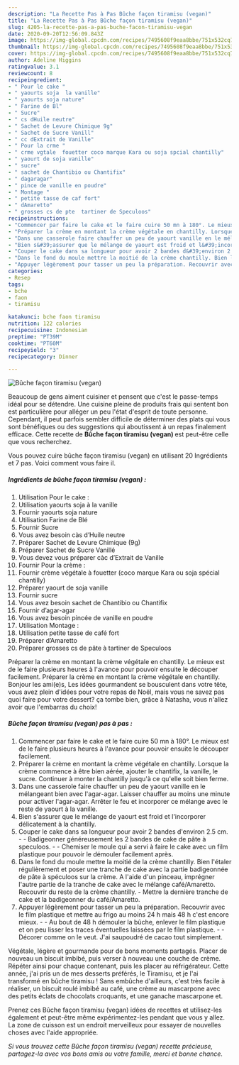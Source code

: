```yaml
---
description: "La Recette Pas à Pas Bûche façon tiramisu (vegan)"
title: "La Recette Pas à Pas Bûche façon tiramisu (vegan)"
slug: 4205-la-recette-pas-a-pas-buche-facon-tiramisu-vegan
date: 2020-09-20T12:56:09.843Z
image: https://img-global.cpcdn.com/recipes/7495608f9eaa8bbe/751x532cq70/buche-facon-tiramisu-vegan-photo-principale-de-la-recette.jpg
thumbnail: https://img-global.cpcdn.com/recipes/7495608f9eaa8bbe/751x532cq70/buche-facon-tiramisu-vegan-photo-principale-de-la-recette.jpg
cover: https://img-global.cpcdn.com/recipes/7495608f9eaa8bbe/751x532cq70/buche-facon-tiramisu-vegan-photo-principale-de-la-recette.jpg
author: Adeline Higgins
ratingvalue: 3.1
reviewcount: 8
recipeingredient:
- " Pour le cake "
- " yaourts soja  la vanille"
- " yaourts soja nature"
- " Farine de Bl"
- " Sucre"
- " cs dHuile neutre"
- " Sachet de Levure Chimique 9g"
- " Sachet de Sucre Vanill"
- " cc dExtrait de Vanille"
- " Pour la crme "
- " crme vgtale  fouetter coco marque Kara ou soja spcial chantilly"
- " yaourt de soja vanille"
- " sucre"
- " sachet de Chantibio ou Chantifix"
- " dagaragar"
- " pince de vanille en poudre"
- " Montage "
- " petite tasse de caf fort"
- " dAmaretto"
- " grosses cs de pte  tartiner de Speculoos"
recipeinstructions:
- "Commencer par faire le cake et le faire cuire 50 mn à 180°. Le mieux est de le faire plusieurs heures à l&#39;avance pour pouvoir ensuite le découper facilement."
- "Préparer la crème en montant la crème végétale en chantilly. Lorsque la crème commence à être bien aérée, ajouter le chantifix, la vanille, le sucre. Continuer à monter la chantilly jusqu&#39;à ce qu&#39;elle soit bien ferme."
- "Dans une casserole faire chauffer un peu de yaourt vanille en le mélangeant bien avec l&#39;agar-agar. Laisser chauffer au moins une minute pour activer l&#39;agar-agar. Arrêter le feu et incorporer ce mélange avec le reste de yaourt à la vanille."
- "Bien s&#39;assurer que le mélange de yaourt est froid et l&#39;incorporer délicatement à la chantilly."
- "Couper le cake dans sa longueur pour avoir 2 bandes d&#39;environ 2.5 cm.  Badigeonner généreusement les 2 bandes de cake de pâte à speculoos.  Chemiser le moule qui a servi à faire le cake avec un film plastique pour pouvoir le démouler facilement après."
- "Dans le fond du moule mettre la moitié de la crème chantilly. Bien l&#39;étaler régulièrement et poser une tranche de cake avec la partie badigeonnée de pâte à spéculoos sur la crème. A l&#39;aide d&#39;un pinceau, imprégner l&#39;autre partie de la tranche de cake avec le mélange café/Amaretto. Recouvrir du reste de la crème chantilly. Mettre la dernière tranche de cake et la badigeonner du café/Amaretto."
- "Appuyer légèrement pour tasser un peu la préparation. Recouvrir avec le film plastique et mettre au frigo au moins 24 h mais 48 h c&#39;est encore mieux.  Au bout de 48 h démouler la bûche, enlever le film plastique et on peu lisser les traces éventuelles laissées par le film plastique.  Décorer comme on le veut. J&#39;ai saupoudré de cacao tout simplement."
categories:
- Resep
tags:
- bche
- faon
- tiramisu

katakunci: bche faon tiramisu 
nutrition: 122 calories
recipecuisine: Indonesian
preptime: "PT39M"
cooktime: "PT60M"
recipeyield: "3"
recipecategory: Dinner

---
```



![Bûche façon tiramisu (vegan)](https://img-global.cpcdn.com/recipes/7495608f9eaa8bbe/751x532cq70/buche-facon-tiramisu-vegan-photo-principale-de-la-recette.jpg)

Beaucoup de gens aiment cuisiner et pensent que c'est le passe-temps idéal pour se détendre. Une cuisine pleine de produits frais qui sentent bon est particulière pour alléger un peu l'état d'esprit de toute personne. Cependant, il peut parfois sembler difficile de déterminer des plats qui vous sont bénéfiques ou des suggestions qui aboutissent à un repas finalement efficace. Cette recette de <strong> Bûche façon tiramisu (vegan) </strong> est peut-être celle que vous recherchez.

<!--inarticleads1-->

Vous pouvez cuire bûche façon tiramisu (vegan) en utilisant 20 Ingrédients et 7 pas. Voici comment vous faire il.

##### Ingrédients de bûche façon tiramisu (vegan) :

1. Utilisation  Pour le cake :
1. Utilisation  yaourts soja à la vanille
1. Fournir  yaourts soja nature
1. Utilisation  Farine de Blé
1. Fournir  Sucre
1. Vous avez besoin  càs d’Huile neutre
1. Préparer  Sachet de Levure Chimique (9g)
1. Préparer  Sachet de Sucre Vanillé
1. Vous devez vous préparer  càc d’Extrait de Vanille
1. Fournir  Pour la crème :
1. Fournir  crème végétale à fouetter (coco marque Kara ou soja spécial chantilly)
1. Préparer  yaourt de soja vanille
1. Fournir  sucre
1. Vous avez besoin  sachet de Chantibio ou Chantifix
1. Fournir  d’agar-agar
1. Vous avez besoin  pincée de vanille en poudre
1. Utilisation  Montage :
1. Utilisation  petite tasse de café fort
1. Préparer  d’Amaretto
1. Préparer  grosses cs de pâte à tartiner de Speculoos


Préparer la crème en montant la crème végétale en chantilly. Le mieux est de le faire plusieurs heures à l&#39;avance pour pouvoir ensuite le découper facilement. Préparer la crème en montant la crème végétale en chantilly. Bonjour les ami(e)s, Les idées gourmandent se bousculent dans votre tête, vous avez plein d&#39;idées pour votre repas de Noël, mais vous ne savez pas quoi faire pour votre dessert? ça tombe bien, grâce à Natasha, vous n&#39;allez avoir que l&#39;embarras du choix! 

<!--inarticleads2-->

##### Bûche façon tiramisu (vegan) pas à pas :

1. Commencer par faire le cake et le faire cuire 50 mn à 180°. Le mieux est de le faire plusieurs heures à l&#39;avance pour pouvoir ensuite le découper facilement.
1. Préparer la crème en montant la crème végétale en chantilly. Lorsque la crème commence à être bien aérée, ajouter le chantifix, la vanille, le sucre. Continuer à monter la chantilly jusqu&#39;à ce qu&#39;elle soit bien ferme.
1. Dans une casserole faire chauffer un peu de yaourt vanille en le mélangeant bien avec l&#39;agar-agar. Laisser chauffer au moins une minute pour activer l&#39;agar-agar. Arrêter le feu et incorporer ce mélange avec le reste de yaourt à la vanille.
1. Bien s&#39;assurer que le mélange de yaourt est froid et l&#39;incorporer délicatement à la chantilly.
1. Couper le cake dans sa longueur pour avoir 2 bandes d&#39;environ 2.5 cm. -  - Badigeonner généreusement les 2 bandes de cake de pâte à speculoos. -  - Chemiser le moule qui a servi à faire le cake avec un film plastique pour pouvoir le démouler facilement après.
1. Dans le fond du moule mettre la moitié de la crème chantilly. Bien l&#39;étaler régulièrement et poser une tranche de cake avec la partie badigeonnée de pâte à spéculoos sur la crème. A l&#39;aide d&#39;un pinceau, imprégner l&#39;autre partie de la tranche de cake avec le mélange café/Amaretto. Recouvrir du reste de la crème chantilly. - Mettre la dernière tranche de cake et la badigeonner du café/Amaretto.
1. Appuyer légèrement pour tasser un peu la préparation. Recouvrir avec le film plastique et mettre au frigo au moins 24 h mais 48 h c&#39;est encore mieux. -  - Au bout de 48 h démouler la bûche, enlever le film plastique et on peu lisser les traces éventuelles laissées par le film plastique. -  - Décorer comme on le veut. J&#39;ai saupoudré de cacao tout simplement.


Végétale, légère et gourmande pour de bons moments partagés. Placer de nouveau un biscuit imbibé, puis verser à nouveau une couche de crème. Répéter ainsi pour chaque contenant, puis les placer au réfrigérateur. Cette année, j&#39;ai pris un de mes desserts préférés, le Tiramisu, et je l&#39;ai transformé en bûche tiramisu ! Sans embûche d&#39;ailleurs, c&#39;est très facile à réaliser, un biscuit roulé imbibé au café, une crème au mascarpone avec des petits éclats de chocolats croquants, et une ganache mascarpone et. 

<!--inarticleads1-->

<p>
Prenez ces Bûche façon tiramisu (vegan) idées de recettes et utilisez-les également et peut-être même expérimentez-les pendant que vous y allez. La zone de cuisson est un endroit merveilleux pour essayer de nouvelles choses avec l'aide appropriée.
</p>

<p>
<i>Si vous trouvez cette Bûche façon tiramisu (vegan) recette précieuse, partagez-la avec vos bons amis ou votre famille, merci et bonne chance.</i>
</p>
